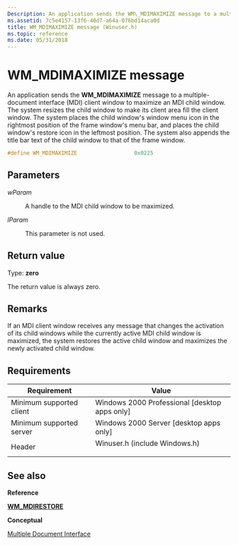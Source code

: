 ```yaml
---
Description: An application sends the WM\_MDIMAXIMIZE message to a multiple-document interface (MDI) client window to maximize an MDI child window.
ms.assetid: 7c5e4157-13f6-40d7-a64a-076bd14aca0d
title: WM_MDIMAXIMIZE message (Winuser.h)
ms.topic: reference
ms.date: 05/31/2018
---
```


# WM\_MDIMAXIMIZE message

An application sends the **WM\_MDIMAXIMIZE** message to a multiple-document interface (MDI) client window to maximize an MDI child window. The system resizes the child window to make its client area fill the client window. The system places the child window's window menu icon in the rightmost position of the frame window's menu bar, and places the child window's restore icon in the leftmost position. The system also appends the title bar text of the child window to that of the frame window.


```C++
#define WM_MDIMAXIMIZE                  0x0225
```



## Parameters

<dl> <dt>

*wParam* 
</dt> <dd>

A handle to the MDI child window to be maximized.

</dd> <dt>

*lParam* 
</dt> <dd>

This parameter is not used.

</dd> </dl>

## Return value

Type: **zero**

The return value is always zero.

## Remarks

If an MDI client window receives any message that changes the activation of its child windows while the currently active MDI child window is maximized, the system restores the active child window and maximizes the newly activated child window.

## Requirements



| Requirement | Value |
|-------------------------------------|----------------------------------------------------------------------------------------------------------|
| Minimum supported client<br/> | Windows 2000 Professional \[desktop apps only\]<br/>                                               |
| Minimum supported server<br/> | Windows 2000 Server \[desktop apps only\]<br/>                                                     |
| Header<br/>                   | <dl> <dt>Winuser.h (include Windows.h)</dt> </dl> |



## See also

<dl> <dt>

**Reference**
</dt> <dt>

[**WM\_MDIRESTORE**](wm-mdirestore.md)
</dt> <dt>

**Conceptual**
</dt> <dt>

[Multiple Document Interface](multiple-document-interface.md)
</dt> </dl>

 

 




